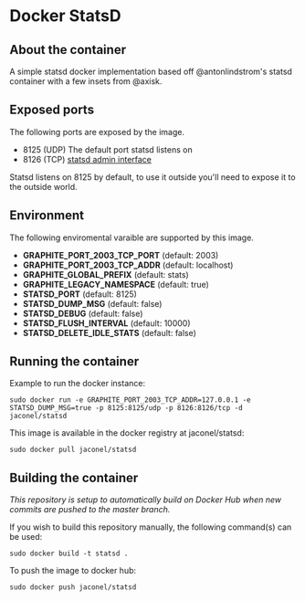 # Docker StatsD

## About the container
A simple statsd docker implementation based off @antonlindstrom's statsd container with a few insets from @axisk.

## Exposed ports

The following ports are exposed by the image.

- 8125 (UDP) The default port statsd listens on
- 8126 (TCP) [statsd admin interface](https://github.com/etsy/statsd/blob/master/docs/admin_interface.md)


Statsd listens on 8125 by default, to use it outside you'll need to expose it
to the outside world.

## Environment

The following enviromental varaible are supported by this image.

- **GRAPHITE_PORT_2003_TCP_PORT** (default: 2003)
- **GRAPHITE_PORT_2003_TCP_ADDR**  (default: localhost)
- **GRAPHITE_GLOBAL_PREFIX**      (default: stats) 
- **GRAPHITE_LEGACY_NAMESPACE**   (default: true) 
- **STATSD_PORT**                 (default: 8125)
- **STATSD_DUMP_MSG**             (default: false)
- **STATSD_DEBUG**                (default: false)
- **STATSD_FLUSH_INTERVAL**       (default: 10000)
- **STATSD_DELETE_IDLE_STATS**    (default: false)

## Running the container

Example to run the docker instance:

```
sudo docker run -e GRAPHITE_PORT_2003_TCP_ADDR=127.0.0.1 -e STATSD_DUMP_MSG=true -p 8125:8125/udp -p 8126:8126/tcp -d jaconel/statsd
```

This image is available in the docker registry at jaconel/statsd:

    sudo docker pull jaconel/statsd

## Building the container

*This repository is setup to automatically build on Docker Hub when new commits are pushed to the master branch.*

If you wish to build this repository manually, the following command(s) can be used:

```sudo docker build -t statsd . ```

To push the image to docker hub:

```sudo docker push jaconel/statsd```
